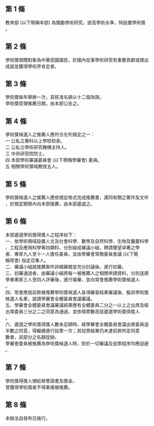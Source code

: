 第 1 條
-------
教育部 (以下簡稱本部) 為獎勵學術研究，提高學術水準，特設置學術獎  
。

第 2 條
-------
學術獎頒贈對象為中華民國國民，於國內從事學術研究有重要貢獻或傑出  
成就並獲得學術界肯定者。

第 3 條
-------
學術獎每年舉辦一次，其核准名額以十二個為限。  
學術獎受理推薦日期，由本部公告之。

第 4 條
-------
學術獎候選人之推薦人應符合左列規定之一：  
一  公私立專科以上學校校長。  
二  公私立學術研究機構主持人。  
三  中央研究院院士。  
四  本部學術審議委員會 (以下簡稱學審會) 委員。  
五  相關學術領域教授五人。

第 5 條
-------
學術獎候選人之推薦人應依規定格式完成推薦書，連同有關之著作及文件  
，於規定期限內向本部推薦，由本部遴選之。

第 6 條
-------
本部遴選學術獎得獎人之程序如下：  
一、依學術領域設置人文及社會科學、數學及自然科學、生物及醫農科學  
    、工程及應用科學等四類科，分別組成審議小組，聘請聲望卓著之學  
    者、專家九人至十一人擔任委員，並由學審會常務委員會議 (以下簡  
    稱常會) 指定召集人。  
二、審議小組就推薦案件詳細審閱並充分討論後，進行初審。  
三、初審通過者，由審議小組將每一被推薦人之相關申請資料，分別送請  
    學者專家三人至四人評審後，進行複審，並向常會推薦學術獎候選人  
    。  
四、常會應就前款被推薦學術獎候選人各項審查結果審議後，擬具學術獎  
    候選人名單，提請學審會全體委員會議審議。  
五、學審會全體委員會議審議結果應有全體委員二分之一以上之出席及經  
    出席委員三分之二之同意為通過，並依得票數高低遴選學術獎得獎人  
    。  
六、遴選之學術獎得獎人數未足額時，經學審會全體委員會議出席委員過  
    半數之同意，得繼續進行投票一次；其投票結果仍未達前款所定同意  
    數者，該部分之名額從缺。  
學審會委員被推薦為學術獎候選人時，對於一切審議及投票程序均應迴避  
。

第 7 條
-------
學術獎得獎人頒給榮譽證書及獎金。  
曾獲得學術獎者不得重複被推薦。

第 8 條
-------
本辦法自發布日施行。

